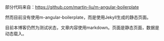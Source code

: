 
部分代码来自：https://github.com/martin-liu/m-angular-boilerplate

然而目前没有使用m-angular-boilerplate，而是使用Jekyll生成的静态页面。

目前本博客仍然为测试状态，文章内容使用markdown。页面是静态页面，数据是动态载入。

